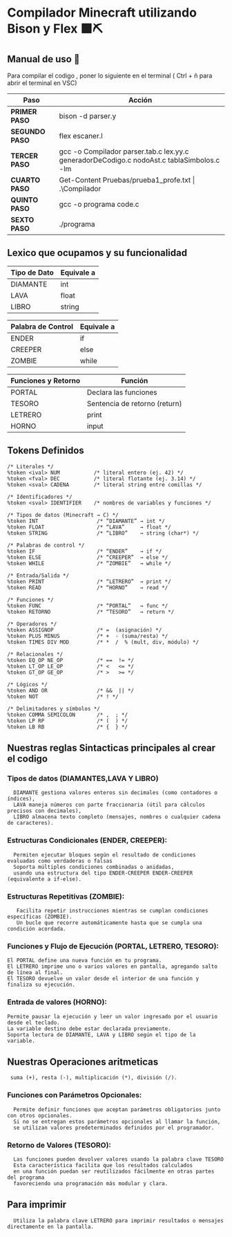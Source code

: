 # Compilador Minecraft    utilizando Bison y Flex 🟩⛏️

## Manual de uso 📖

Para compilar el codigo , poner lo siguiente en el terminal ( Ctrl + ñ  para abrir el terminal en VSC) 



| **Paso**         | **Acción**                                                                                |
| ---------------- | ----------------------------------------------------------------------------------------- |
| **PRIMER PASO**  | bison -d parser.y                                                                         |
| **SEGUNDO PASO** | flex escaner.l                                                                            |
| **TERCER PASO**  | gcc -o Compilador parser.tab.c lex.yy.c generadorDeCodigo.c nodoAst.c tablaSimbolos.c -lm |
| **CUARTO PASO**  | Get-Content Pruebas/prueba1\_profe.txt \| .\Compilador                                    |
| **QUINTO PASO**  | gcc -o programa code.c                                                                    |
| **SEXTO PASO**   | ./programa                                                                                |




## Lexico que ocupamos y su funcionalidad   


| **Tipo de Dato** | **Equivale a** |
| ---------------- | -------------- |
| DIAMANTE         | int            |
| LAVA             | float          |
| LIBRO            | string         |


| **Palabra de Control** | **Equivale a** |
| ---------------------- | -------------- |
| ENDER                  | if             |
| CREEPER                | else           |
| ZOMBIE                 | while          |



| **Funciones y Retorno** | **Función**                   |
| ------------ | ----------------------------- |
| PORTAL       | Declara las funciones         |
| TESORO       | Sentencia de retorno (return) |
| LETRERO       | print            |
| HORNO            | input          |



## Tokens Definidos 
```bison
/* Literales */
%token <ival> NUM           /* literal entero (ej. 42) */
%token <fval> DEC           /* literal flotante (ej. 3.14) */
%token <sval> CADENA        /* literal string entre comillas */

/* Identificadores */
%token <sval> IDENTIFIER    /* nombres de variables y funciones */

/* Tipos de datos (Minecraft → C) */
%token INT                   /* “DIAMANTE” → int */
%token FLOAT                 /* “LAVA”     → float */
%token STRING                /* “LIBRO”    → string (char*) */

/* Palabras de control */
%token IF                    /* “ENDER”    → if */
%token ELSE                  /* “CREEPER”  → else */
%token WHILE                 /* “ZOMBIE”   → while */

/* Entrada/Salida */
%token PRINT                 /* “LETRERO”  → print */
%token READ                  /* “HORNO”    → read */

/* Funciones */
%token FUNC                  /* “PORTAL”   → func */
%token RETORNO               /* “TESORO”   → return */

/* Operadores */
%token ASSIGNOP              /* =  (asignación) */
%token PLUS MINUS            /* +  - (suma/resta) */
%token TIMES DIV MOD         /* *  /  % (mult, div, módulo) */

/* Relacionales */
%token EQ_OP NE_OP           /* ==  != */
%token LT_OP LE_OP           /* <   <= */
%token GT_OP GE_OP           /* >   >= */

/* Lógicos */
%token AND OR                /* &&  || */
%token NOT                   /* ! */

/* Delimitadores y símbolos */
%token COMMA SEMICOLON       /* ,  ; */
%token LP RP                 /* (  ) */
%token LB RB                 /* {  } */
```



## Nuestras reglas Sintacticas principales al crear el codigo 

### Tipos de datos (DIAMANTES,LAVA Y LIBRO)
```bison
  DIAMANTE gestiona valores enteros sin decimales (como contadores o índices),
  LAVA maneja números con parte fraccionaria (útil para cálculos precisos con decimales),
  LIBRO almacena texto completo (mensajes, nombres o cualquier cadena de caracteres).
```

### Estructuras Condicionales (ENDER, CREEPER):
```bison
  Permiten ejecutar bloques según el resultado de condiciones evaluadas como verdaderas o falsas
  Soporta múltiples condiciones combinadas o anidadas,
  usando una estructura del tipo ENDER-CREEPER ENDER-CREEPER (equivalente a if-else).
```

### Estructuras Repetitivas (ZOMBIE):
```bison
   Facilita repetir instrucciones mientras se cumplan condiciones específicas (ZOMBIE).
   Un bucle que recorre automáticamente hasta que se cumpla una condición acordada.
```
### Funciones y Flujo de Ejecución (PORTAL, LETRERO, TESORO):
```bison
El PORTAL define una nueva función en tu programa.
El LETRERO imprime uno o varios valores en pantalla, agregando salto de línea al final.
El TESORO devuelve un valor desde el interior de una función y finaliza su ejecución.
```

### Entrada de valores (HORNO):
```bison
Permite pausar la ejecución y leer un valor ingresado por el usuario desde el teclado. 
La variable destino debe estar declarada previamente.  
Soporta lectura de DIAMANTE, LAVA y LIBRO según el tipo de la variable.
```

## Nuestras Operaciones aritmeticas 
```bison
 suma (+), resta (-), multiplicación (*), división (/).
```




### Funciones con Parámetros Opcionales:
```bison
  Permite definir funciones que aceptan parámetros obligatorios junto con otros opcionales.
  Si no se entregan estos parámetros opcionales al llamar la función,
  se utilizan valores predeterminados definidos por el programador.
```

### Retorno de Valores (TESORO):
```bison
  Las funciones pueden devolver valores usando la palabra clave TESORO
  Esta característica facilita que los resultados calculados
  en una función puedan ser reutilizados fácilmente en otras partes del programa
  favoreciendo una programación más modular y clara.
```

## Para imprimir
```bison
  Utiliza la palabra clave LETRERO para imprimir resultados o mensajes directamente en la pantalla. 
```



